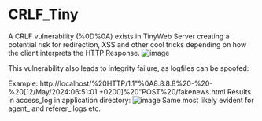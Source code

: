 # CRLF_Tiny

A CRLF vulnerability (%0D%0A) exists in TinyWeb Server creating a potential risk for redirection, XSS and other cool tricks depending on how the client interprets the HTTP Response. 
![image](https://github.com/DMCERTCE/CRLF_Tiny/assets/168325622/a75e6e91-e9c5-4bad-ad42-c7373cb7c842)

This vulnerability also leads to integrity failure, as logfiles can be spoofed:

Example:
http://localhost/%20HTTP/1.1"%0A8.8.8.8%20-%20-%20[12/May/2024:06:51:01 +0200]%20"POST%20/fakenews.html
Results in access_log in application directory:
![image](https://github.com/DMCERTCE/CRLF_Tiny/assets/168325622/5a899a48-4bb5-4df8-8016-7b0db04fbeb3)
Same most likely evident for agent_ and referer_ logs etc.

